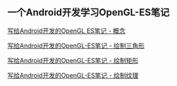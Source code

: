 ## 一个Android开发学习OpenGL-ES笔记

[写给Android开发的OpenGL ES笔记 - 概念](https://github.com/flyminiboy/LearnOpenGLES/blob/main/%E5%86%99%E7%BB%99Android%E5%BC%80%E5%8F%91%E7%9A%84OpenGL%20ES%E7%AC%94%E8%AE%B0%20-%20%E6%A6%82%E5%BF%B5.md)

[写给Android开发的OpenGL-ES笔记 - 绘制三角形](https://github.com/flyminiboy/LearnOpenGLES/blob/main/%E5%86%99%E7%BB%99Android%E5%BC%80%E5%8F%91%E7%9A%84OpenGL-ES%E7%AC%94%E8%AE%B0%20-%20%E7%BB%98%E5%88%B6%E4%B8%89%E8%A7%92%E5%BD%A2.md)

[写给Android开发的OpenGL-ES笔记 - 绘制矩形](https://github.com/flyminiboy/LearnOpenGLES/blob/main/%E5%86%99%E7%BB%99Android%E5%BC%80%E5%8F%91%E7%9A%84OpenGL-ES%E7%AC%94%E8%AE%B0%20-%20%E7%BB%98%E5%88%B6%E7%9F%A9%E5%BD%A2.md)

[写给Android开发的OpenGL-ES笔记 - 绘制纹理](https://github.com/flyminiboy/LearnOpenGLES/blob/main/%E5%86%99%E7%BB%99Android%E5%BC%80%E5%8F%91%E7%9A%84OpenGL-ES%E7%AC%94%E8%AE%B0%20-%20%E7%BB%98%E5%88%B6%E7%BA%B9%E7%90%86.md)
